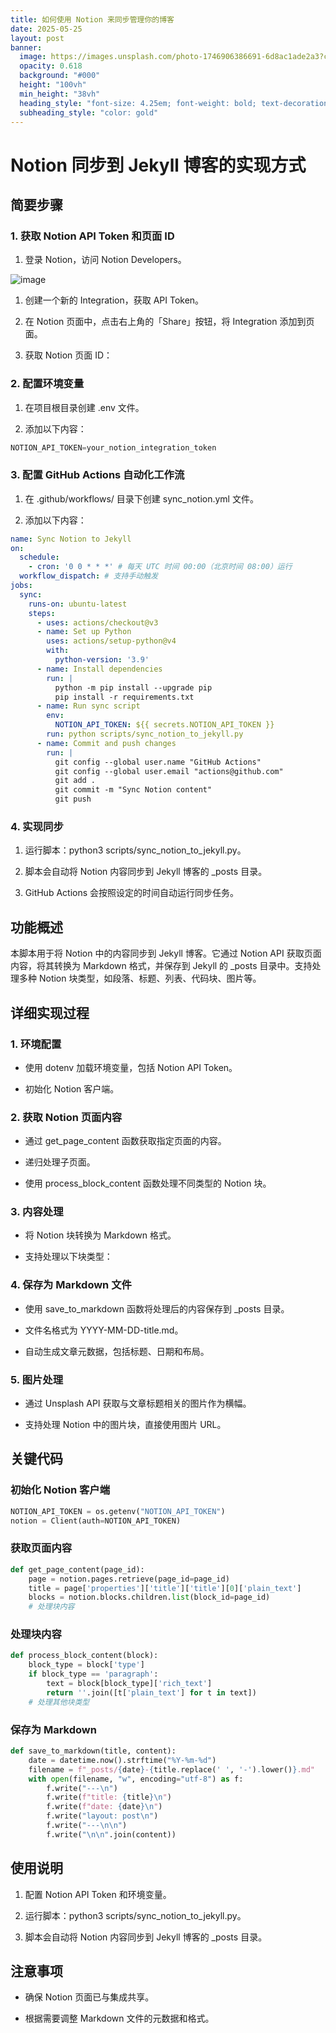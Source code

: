 ```yaml
---
title: 如何使用 Notion 来同步管理你的博客
date: 2025-05-25
layout: post
banner:
  image: https://images.unsplash.com/photo-1746906386691-6d8ac1ade2a3?crop=entropy&cs=tinysrgb&fit=max&fm=jpg&ixid=M3w2OTIwMzJ8MHwxfHJhbmRvbXx8fHx8fHx8fDE3NDgxOTc2MjN8&ixlib=rb-4.1.0&q=80&w=1080
  opacity: 0.618
  background: "#000"
  height: "100vh"
  min_height: "38vh"
  heading_style: "font-size: 4.25em; font-weight: bold; text-decoration: underline"
  subheading_style: "color: gold"
---
```


# Notion 同步到 Jekyll 博客的实现方式

## 简要步骤

### 1. 获取 Notion API Token 和页面 ID

1. 登录 Notion，访问 Notion Developers。

![image](https://prod-files-secure.s3.us-west-2.amazonaws.com/a7a0cc5a-89b9-4cda-8686-1fba0ca52f40/d19c1afe-dea5-4312-9333-786b0ba83054/image.png?X-Amz-Algorithm=AWS4-HMAC-SHA256&X-Amz-Content-Sha256=UNSIGNED-PAYLOAD&X-Amz-Credential=ASIAZI2LB466QHL7BD5O%2F20250525%2Fus-west-2%2Fs3%2Faws4_request&X-Amz-Date=20250525T182703Z&X-Amz-Expires=3600&X-Amz-Security-Token=IQoJb3JpZ2luX2VjEGgaCXVzLXdlc3QtMiJGMEQCID1owGGMcQd8kIYbxWoCvP8nEiy515DKc2WcUdXKnssgAiAkBsxEOsHrXMPFDS2vPebW7R0Nh1Brg47Yxf0U7Ug9vSr%2FAwgxEAAaDDYzNzQyMzE4MzgwNSIM49Hnw1o2qmENWEkTKtwDqJ%2BoA7l9GG7D4tW%2BM7gDg1A0OkpZ0%2BM1HqCuDMJ8pkJyoaz8Eebq3RWE4y02SY9CkYfod%2FO7hK6%2F6Vi%2B7CQjjigYGAQHJ430Skz9c5SrhgO4nMLxPbNlL%2FioDWDLrs2UPSCzKqIMjSU227imfXZH2KjaN7enZs%2BigNH%2FPWQR7Aa%2BVHctI5LKzzsKI%2Fwm%2F7zQsqTtsOaQHLY80Q45lL1SEurGwJbxEeqE7yT0O5UE5PB45tv5nCuJFiaMipNGwLvbJ3uzMcaVAVBRVNvgTLws3aw%2BvdlDvMvAbckdC%2F8HpBA4vAhJbQ8H474sII28myK2i%2BxPlThW%2BiAIxVDoX5QJvJr%2FZTPuHNcEvUz1CA1XBky3lvBhKgp4xidr5F3x2Ytc78q5ilwCQRBo3Bu9qr4DtSWwL%2F%2FFB%2FslLWFcYJ9X8yvqgnPgxHMabyoqBsw20XFCSPWfDDv2Wf3Xvtg8K1Vz5G1FUqg65QuWR5y0baMbJ2Ea0WR2y%2BA6st4iYKSWsKKX4Btlf%2BiS83NVEz2cLOlz%2FNiwFk0%2BcXD1JkkuY%2B%2F7bnzcBO%2FBpsOvNJows%2FYno9zrEdQrVJNhzoNNxJ0s4ytvdJvM1dFPAR%2BOi0Ewcma%2FLEB3rY7AG1uv6E40CFsw4v7MwQY6pgFkJ6IZU%2F0Rz3b9j0pRKrJbF9e4vp%2FNpYFb3d7bMKYzR6eHVR0KTQwgJCARlhEy2cnXCe2JyWVZtZd3jG6RkBtXJxNajzyLPV1AJf3p%2BDkL6OxiobOnzwZ7Enbqh1fOSPxgWUbvXZf3wkuo9zg63oTGVHcqYzcoclZO9xsk0jl9vF8ALuaZA9sJsw%2FI2JDFwzBHSlWy5VnoVyLS29nuX73JqQlzdGJ8&X-Amz-Signature=bde426bd8d0d50da6b277e9c6cb49d6937cc98b99f19d0c56d398b9025890afe&X-Amz-SignedHeaders=host&x-id=GetObject)

1. 创建一个新的 Integration，获取 API Token。

1. 在 Notion 页面中，点击右上角的「Share」按钮，将 Integration 添加到页面。

1. 获取 Notion 页面 ID：


### 2. 配置环境变量

1. 在项目根目录创建 .env 文件。

1. 添加以下内容：

```javascript
NOTION_API_TOKEN=your_notion_integration_token
```

### 3. 配置 GitHub Actions 自动化工作流

1. 在 .github/workflows/ 目录下创建 sync_notion.yml 文件。

1. 添加以下内容：

```yaml
name: Sync Notion to Jekyll
on:
  schedule:
    - cron: '0 0 * * *' # 每天 UTC 时间 00:00（北京时间 08:00）运行
  workflow_dispatch: # 支持手动触发
jobs:
  sync:
    runs-on: ubuntu-latest
    steps:
      - uses: actions/checkout@v3
      - name: Set up Python
        uses: actions/setup-python@v4
        with:
          python-version: '3.9'
      - name: Install dependencies
        run: |
          python -m pip install --upgrade pip
          pip install -r requirements.txt
      - name: Run sync script
        env:
          NOTION_API_TOKEN: ${{ secrets.NOTION_API_TOKEN }}
        run: python scripts/sync_notion_to_jekyll.py
      - name: Commit and push changes
        run: |
          git config --global user.name "GitHub Actions"
          git config --global user.email "actions@github.com"
          git add .
          git commit -m "Sync Notion content"
          git push
```

### 4. 实现同步

1. 运行脚本：python3 scripts/sync_notion_to_jekyll.py。

1. 脚本会自动将 Notion 内容同步到 Jekyll 博客的 _posts 目录。

1. GitHub Actions 会按照设定的时间自动运行同步任务。

## 功能概述

本脚本用于将 Notion 中的内容同步到 Jekyll 博客。它通过 Notion API 获取页面内容，将其转换为 Markdown 格式，并保存到 Jekyll 的 _posts 目录中。支持处理多种 Notion 块类型，如段落、标题、列表、代码块、图片等。

## 详细实现过程

### 1. 环境配置

- 使用 dotenv 加载环境变量，包括 Notion API Token。

- 初始化 Notion 客户端。

### 2. 获取 Notion 页面内容

- 通过 get_page_content 函数获取指定页面的内容。

- 递归处理子页面。

- 使用 process_block_content 函数处理不同类型的 Notion 块。

### 3. 内容处理

- 将 Notion 块转换为 Markdown 格式。

- 支持处理以下块类型：


### 4. 保存为 Markdown 文件

- 使用 save_to_markdown 函数将处理后的内容保存到 _posts 目录。

- 文件名格式为 YYYY-MM-DD-title.md。

- 自动生成文章元数据，包括标题、日期和布局。

### 5. 图片处理

- 通过 Unsplash API 获取与文章标题相关的图片作为横幅。

- 支持处理 Notion 中的图片块，直接使用图片 URL。

## 关键代码

### 初始化 Notion 客户端

```python
NOTION_API_TOKEN = os.getenv("NOTION_API_TOKEN")
notion = Client(auth=NOTION_API_TOKEN)
```

### 获取页面内容

```python
def get_page_content(page_id):
    page = notion.pages.retrieve(page_id=page_id)
    title = page['properties']['title']['title'][0]['plain_text']
    blocks = notion.blocks.children.list(block_id=page_id)
    # 处理块内容
```

### 处理块内容

```python
def process_block_content(block):
    block_type = block['type']
    if block_type == 'paragraph':
        text = block[block_type]['rich_text']
        return ''.join([t['plain_text'] for t in text])
    # 处理其他块类型
```

### 保存为 Markdown

```python
def save_to_markdown(title, content):
    date = datetime.now().strftime("%Y-%m-%d")
    filename = f"_posts/{date}-{title.replace(' ', '-').lower()}.md"
    with open(filename, "w", encoding="utf-8") as f:
        f.write("---\n")
        f.write(f"title: {title}\n")
        f.write(f"date: {date}\n")
        f.write("layout: post\n")
        f.write("---\n\n")
        f.write("\n\n".join(content))
```

## 使用说明

1. 配置 Notion API Token 和环境变量。

1. 运行脚本：python3 scripts/sync_notion_to_jekyll.py。

1. 脚本会自动将 Notion 内容同步到 Jekyll 博客的 _posts 目录。

## 注意事项

- 确保 Notion 页面已与集成共享。

- 根据需要调整 Markdown 文件的元数据和格式。